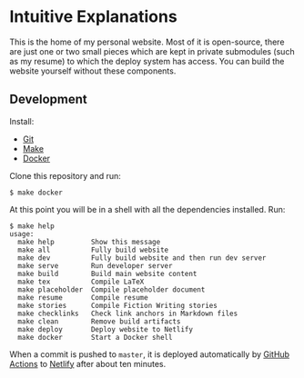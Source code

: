 # Intuitive Explanations

This is the home of my personal website. Most of it is open-source,
there are just one or two small pieces which are kept in private
submodules (such as my resume) to which the deploy system has access.
You can build the website yourself without these components.

## Development

Install:

* [Git](https://git-scm.com/)
* [Make](https://www.gnu.org/software/make/)
* [Docker](https://www.docker.com/)

Clone this repository and run:

    $ make docker

At this point you will be in a shell with all the dependencies
installed. Run:

    $ make help
    usage:
      make help         Show this message
      make all          Fully build website
      make dev          Fully build website and then run dev server
      make serve        Run developer server
      make build        Build main website content
      make tex          Compile LaTeX
      make placeholder  Compile placeholder document
      make resume       Compile resume
      make stories      Compile Fiction Writing stories
      make checklinks   Check link anchors in Markdown files
      make clean        Remove build artifacts
      make deploy       Deploy website to Netlify
      make docker       Start a Docker shell

When a commit is pushed to `master`, it is deployed automatically by
[GitHub Actions](https://github.com/features/actions) to
[Netlify](https://www.netlify.com/) after about ten minutes.
